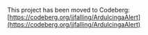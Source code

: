 This project has been moved to Codeberg: [https://codeberg.org/jjfalling/ArduIcingaAlert](https://codeberg.org/jjfalling/ArduIcingaAlert)
